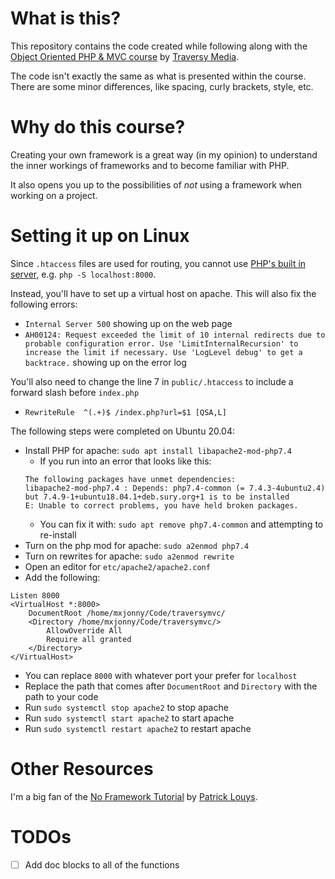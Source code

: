 # What is this?

This repository contains the code created while following along with the [Object Oriented PHP & MVC course](https://www.udemy.com/course/object-oriented-php-mvc/) by [Traversy Media](https://www.traversymedia.com/).

The code isn't exactly the same as what is presented within the course. There are some minor differences, like spacing, curly brackets, style, etc.

# Why do this course?

Creating your own framework is a great way (in my opinion) to understand the inner workings of frameworks and to become familiar with PHP. 

It also opens you up to the possibilities of _not_ using a framework when working on a project.

# Setting it up on Linux

Since `.htaccess` files are used for routing, you cannot use [PHP's built in server](https://www.php.net/manual/en/features.commandline.webserver.php), e.g. `php -S localhost:8000`. 

Instead, you'll have to set up a virtual host on apache. This will also fix the following errors:
- `Internal Server 500` showing up on the web page
- `AH00124: Request exceeded the limit of 10 internal redirects due to probable configuration error. Use 'LimitInternalRecursion' to increase the limit if necessary. Use 'LogLevel debug' to get a backtrace.` showing up on the error log

You'll also need to change the line 7 in `public/.htaccess` to include a forward slash before `index.php`
- `RewriteRule  ^(.+)$ /index.php?url=$1 [QSA,L]`

The following steps were completed on Ubuntu 20.04: 
- Install PHP for apache: `sudo apt install libapache2-mod-php7.4`
  - If you run into an error that looks like this: 
  ```
  The following packages have unmet dependencies:
  libapache2-mod-php7.4 : Depends: php7.4-common (= 7.4.3-4ubuntu2.4) but 7.4.9-1+ubuntu18.04.1+deb.sury.org+1 is to be installed
  E: Unable to correct problems, you have held broken packages.
  ```
  - You can fix it with: `sudo apt remove php7.4-common` and attempting to re-install
- Turn on the php mod for apache: `sudo a2enmod php7.4`
- Turn on rewrites for apache: `sudo a2enmod rewrite`
- Open an editor for `etc/apache2/apache2.conf`
- Add the following:
```
Listen 8000
<VirtualHost *:8000>
    DocumentRoot /home/mxjonny/Code/traversymvc/
    <Directory /home/mxjonny/Code/traversymvc/>
        AllowOverride All
        Require all granted
    </Directory>
</VirtualHost>
```
- You can replace `8000` with whatever port your prefer for `localhost`
- Replace the path that comes after `DocumentRoot` and `Directory` with the path to your code 
- Run `sudo systemctl stop apache2` to stop apache
- Run `sudo systemctl start apache2` to start apache 
- Run `sudo systemctl restart apache2` to restart apache


# Other Resources

I'm a big fan of the [No Framework Tutorial](https://github.com/PatrickLouys/no-framework-tutorial) by [Patrick Louys](https://github.com/PatrickLouys).

# TODOs
- [ ] Add doc blocks to all of the functions